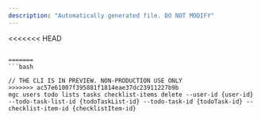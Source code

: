 ```yaml
---
description: "Automatically generated file. DO NOT MODIFY"
---
```


<<<<<<< HEAD
```cli

=======
```bash

// THE CLI IS IN PREVIEW. NON-PRODUCTION USE ONLY
>>>>>>> ac57e61007f395881f1814eae37dc23911227b9b
mgc users todo lists tasks checklist-items delete --user-id {user-id} --todo-task-list-id {todoTaskList-id} --todo-task-id {todoTask-id} --checklist-item-id {checklistItem-id}

```